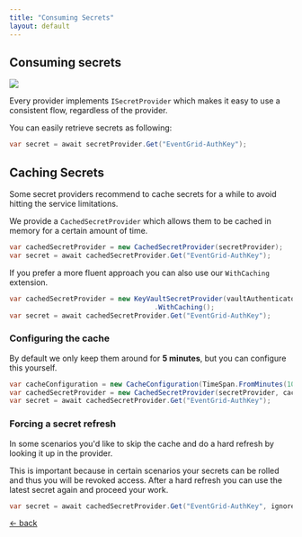 ```yaml
---
title: "Consuming Secrets"
layout: default
---
```


## Consuming secrets

![](https://img.shields.io/badge/Available%20starting-v0.1-green?link=https://github.com/arcus-azure/arcus.security/releases/tag/v0.1.0)

Every provider implements `ISecretProvider` which makes it easy to use a consistent flow, regardless of the provider.

You can easily retrieve secrets as following:

```csharp
var secret = await secretProvider.Get("EventGrid-AuthKey");
```

## Caching Secrets
Some secret providers recommend to cache secrets for a while to avoid hitting the service limitations.

We provide a `CachedSecretProvider` which allows them to be cached in memory for a certain amount of time.

```csharp
var cachedSecretProvider = new CachedSecretProvider(secretProvider);
var secret = await cachedSecretProvider.Get("EventGrid-AuthKey");
```

If you prefer a more fluent approach you can also use our `WithCaching` extension.

```csharp
var cachedSecretProvider = new KeyVaultSecretProvider(vaultAuthenticator, vaultConfiguration)
                                    .WithCaching();
var secret = await cachedSecretProvider.Get("EventGrid-AuthKey");
```

### Configuring the cache
By default we only keep them around for **5 minutes**, but you can configure this yourself.

```csharp
var cacheConfiguration = new CacheConfiguration(TimeSpan.FromMinutes(10)); // Optional: Default is 5 min
var cachedSecretProvider = new CachedSecretProvider(secretProvider, cacheConfiguration);
var secret = await cachedSecretProvider.Get("EventGrid-AuthKey");
```

### Forcing a secret refresh
In some scenarios you'd like to skip the cache and do a hard refresh by looking it up in the provider.

This is important because in certain scenarios your secrets can be rolled and thus you will be revoked access.
After a hard refresh you can use the latest secret again and proceed your work.

```csharp
var secret = await cachedSecretProvider.Get("EventGrid-AuthKey", ignoreCache: true);
```

[&larr; back](/)
